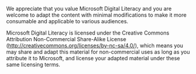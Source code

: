 We appreciate that you value Microsoft Digital Literacy and you are welcome to adapt the content with minimal modifications to make it more consumable and applicable to various audiences.
 
Microsoft Digital Literacy is licensed under the Creative Commons Attribution Non-Commercial Share-Alike License (http://creativecommons.org/licenses/by-nc-sa/4.0/), which means you may share and adapt this material for non-commercial uses as long as you attribute it to Microsoft, and license your adapted material under these same licensing terms. 
